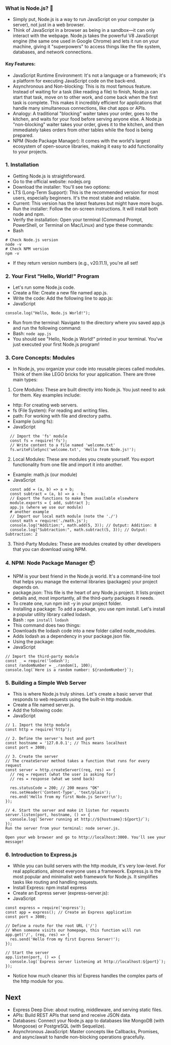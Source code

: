### What is Node.js? 🤔
+ Simply put, Node.js is a way to run JavaScript on your computer (a server), not just in a web browser.
+ Think of JavaScript in a browser as being in a sandbox—it can only interact with the webpage. Node.js takes the powerful V8 JavaScript engine (the same one used in Google Chrome) and lets it run on your machine, giving it "superpowers" to access things like the file system, databases, and network connections.

#### Key Features:
+ JavaScript Runtime Environment: It's not a language or a framework; it's a platform for executing JavaScript code on the back-end.
+ Asynchronous and Non-blocking: This is its most famous feature. Instead of waiting for a task (like reading a file) to finish, Node.js can start that task, move on to other work, and come back when the first task is complete. This makes it incredibly efficient for applications that handle many simultaneous connections, like chat apps or APIs.
+ Analogy: A traditional "blocking" waiter takes your order, goes to the kitchen, and waits for your food before serving anyone else. A Node.js "non-blocking" waiter takes your order, gives it to the kitchen, and then immediately takes orders from other tables while the food is being prepared.
+ NPM (Node Package Manager): It comes with the world's largest ecosystem of open-source libraries, making it easy to add functionality to your projects.
### 1. Installation
+ Getting Node.js is straightforward.
+ Go to the official website: nodejs.org
+ Download the installer: You'll see two options:
+ LTS (Long-Term Support): This is the recommended version for most users, especially beginners. It's the most stable and reliable.
+ Current: This version has the latest features but might have more bugs.
+ Run the installer: Follow the on-screen instructions. It will install both node and npm.
+ Verify the installation: Open your terminal (Command Prompt, PowerShell, or Terminal on Mac/Linux) and type these commands:
+ Bash
```
# Check Node.js version
node -v
# Check NPM version
npm -v
```
+ If they return version numbers (e.g., v20.11.1), you're all set!

### 2. Your First "Hello, World!" Program
+ Let's run some Node.js code.
+ Create a file: Create a new file named app.js.
+ Write the code: Add the following line to app.js:
+ JavaScript
```
console.log("Hello, Node.js World!");
```
+ Run from the terminal: Navigate to the directory where you saved app.js and run the following command:
+ Bash: `node app.js`
+ You should see "Hello, Node.js World!" printed in your terminal. You've just executed your first Node.js program!

### 3. Core Concepts: Modules
+ In Node.js, you organize your code into reusable pieces called modules. Think of them like LEGO bricks for your application. There are three main types:

1. Core Modules: These are built directly into Node.js. You just need to ask for them. Key examples include:
  + http: For creating web servers.
  + fs (File System): For reading and writing files.
  + path: For working with file and directory paths.
  + Example (using fs):
  + JavaScript
  ```
    // Import the 'fs' module
    const fs = require('fs');
    // Write content to a file named 'welcome.txt'
    fs.writeFileSync('welcome.txt', 'Hello from Node.js!');
  ```
2. Local Modules: These are modules you create yourself. You export functionality from one file and import it into another.
  + Example: math.js (our module)
  + JavaScript
  ```
    const add = (a, b) => a + b;
    const subtract = (a, b) => a - b;
    // Export the functions to make them available elsewhere
    module.exports = { add, subtract };
    app.js (where we use our module)
    # another example
    // Import our local math module (note the './')
    const math = require('./math.js');
    console.log("Addition:", math.add(5, 3)); // Output: Addition: 8
    console.log("Subtraction:", math.subtract(5, 3)); // Output: Subtraction: 2
  ```
3. Third-Party Modules: These are modules created by other developers that you can download using NPM.

### 4. NPM: Node Package Manager 📦
+ NPM is your best friend in the Node.js world. It's a command-line tool that helps you manage the external libraries (packages) your project depends on.
+ package.json: This file is the heart of any Node.js project. It lists project details and, most importantly, all the third-party packages it needs.
+ To create one, run npm init -y in your project folder.
+ Installing a package: To add a package, you use npm install. Let's install a popular utility library called lodash.
+ Bash : `npm install lodash`
+ This command does two things:
+ Downloads the lodash code into a new folder called node_modules.
+ Adds lodash as a dependency in your package.json file.
+ Using the package:
+ JavaScript
```
// Import the third-party module
const _ = require('lodash');
const randomNumber = _.random(1, 100);
console.log(`Here is a random number: ${randomNumber}`);
```
### 5. Building a Simple Web Server
+ This is where Node.js truly shines. Let's create a basic server that responds to web requests using the built-in http module.
+ Create a file named server.js.
+ Add the following code:
+ JavaScript
```
// 1. Import the http module
const http = require('http');

// 2. Define the server's host and port
const hostname = '127.0.0.1'; // This means localhost
const port = 3000;

// 3. Create the server
// The createServer method takes a function that runs for every request
const server = http.createServer((req, res) => {
  // req = request (what the user is asking for)
  // res = response (what we send back)

  res.statusCode = 200; // 200 means "OK"
  res.setHeader('Content-Type', 'text/plain');
  res.end('Hello from my first Node.js Server!\n');
});

// 4. Start the server and make it listen for requests
server.listen(port, hostname, () => {
  console.log(`Server running at http://${hostname}:${port}/`);
});
Run the server from your terminal: node server.js.

Open your web browser and go to http://localhost:3000. You'll see your message!
```

### 6. Introduction to Express.js
+ While you can build servers with the http module, it's very low-level. For real applications, almost everyone uses a framework. Express.js is the most popular and minimalist web framework for Node.js. It simplifies tasks like routing and handling requests.
+ Install Express: npm install express
+ Create an Express server (express-server.js):
+ JavaScript
```
const express = require('express');
const app = express(); // Create an Express application
const port = 3000;

// Define a route for the root URL ('/')
// When someone visits our homepage, this function will run
app.get('/', (req, res) => {
  res.send('Hello from my first Express Server!');
});

// Start the server
app.listen(port, () => {
  console.log(`Express server listening at http://localhost:${port}`);
});
```
+ Notice how much cleaner this is! Express handles the complex parts of the http module for you.

## Next
+ Express Deep Dive: about routing, middleware, and serving static files.
+ APIs: Build REST APIs that send and receive JSON data.
+ Databases: Connect your Node.js app to databases like MongoDB (with Mongoose) or PostgreSQL (with Sequelize).
+ Asynchronous JavaScript: Master concepts like Callbacks, Promises, and async/await to handle non-blocking operations gracefully.
